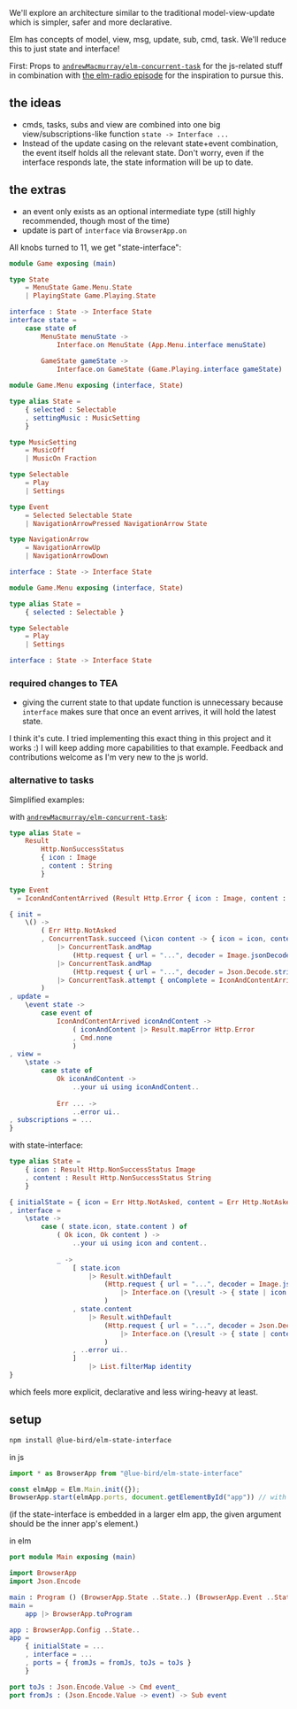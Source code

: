 We'll explore an architecture similar to the traditional model-view-update
which is simpler, safer and more declarative.

Elm has concepts of model, view, msg, update, sub, cmd, task.
We'll reduce this to just state and interface!

First: Props to [`andrewMacmurray/elm-concurrent-task`](https://dark.elm.dmy.fr/packages/andrewMacmurray/elm-concurrent-task/latest/) for the js-related stuff in combination with [the elm-radio episode](https://elm-radio.com/episode/elm-concurrent-task) for the inspiration to pursue this.

## the ideas
- cmds, tasks, subs and view are combined into one big view/subscriptions-like function
  `state -> Interface ...`
- Instead of the update casing on the relevant state+event combination,
  the event itself holds all the relevant state.
  Don't worry, even if the interface responds late, the state information will be up to date.

## the extras
- an event only exists as an optional intermediate type (still highly recommended, though most of the time)
- update is part of `interface` via `BrowserApp.on`

All knobs turned to 11, we get "state-interface":

```elm
module Game exposing (main)

type State
    = MenuState Game.Menu.State
    | PlayingState Game.Playing.State

interface : State -> Interface State
interface state =
    case state of
        MenuState menuState ->
            Interface.on MenuState (App.Menu.interface menuState)
        
        GameState gameState ->
            Interface.on GameState (Game.Playing.interface gameState)
```
```elm
module Game.Menu exposing (interface, State)

type alias State =
    { selected : Selectable
    , settingMusic : MusicSetting
    }

type MusicSetting
    = MusicOff
    | MusicOn Fraction

type Selectable
    = Play
    | Settings

type Event
    = Selected Selectable State
    | NavigationArrowPressed NavigationArrow State

type NavigationArrow
    = NavigationArrowUp
    | NavigationArrowDown

interface : State -> Interface State
```
```elm
module Game.Menu exposing (interface, State)

type alias State =
    { selected : Selectable }

type Selectable
    = Play
    | Settings

interface : State -> Interface State
```

### required changes to TEA
- giving the current state to that update function is unnecessary because `interface`
  makes sure that once an event arrives, it will hold the latest state.

I think it's cute. I tried implementing this exact thing in this project and it works :)
I will keep adding more capabilities to that example. Feedback and contributions welcome
as I'm very new to the js world.

### alternative to tasks

Simplified examples:

with [`andrewMacmurray/elm-concurrent-task`](https://dark.elm.dmy.fr/packages/andrewMacmurray/elm-concurrent-task/latest/):
```elm
type alias State =
    Result
        Http.NonSuccessStatus
        { icon : Image
        , content : String
        }

type Event  
  = IconAndContentArrived (Result Http.Error { icon : Image, content : String })

{ init =
    \() ->
        ( Err Http.NotAsked
        , ConcurrentTask.succeed (\icon content -> { icon = icon, content = content })
            |> ConcurrentTask.andMap
                (Http.request { url = "...", decoder = Image.jsonDecoder })
            |> ConcurrentTask.andMap
                (Http.request { url = "...", decoder = Json.Decode.string })
            |> ConcurrentTask.attempt { onComplete = IconAndContentArrived }
        )
, update =
    \event state ->
        case event of
            IconAndContentArrived iconAndContent ->
                ( iconAndContent |> Result.mapError Http.Error
                , Cmd.none
                )
, view =
    \state ->
        case state of
            Ok iconAndContent ->
                ..your ui using iconAndContent..
            
            Err ... ->
                ..error ui..
, subscriptions = ...
}
```
with state-interface:
```elm
type alias State =
    { icon : Result Http.NonSuccessStatus Image
    , content : Result Http.NonSuccessStatus String
    }

{ initialState = { icon = Err Http.NotAsked, content = Err Http.NotAsked }
, interface =
    \state ->
        case ( state.icon, state.content ) of
            ( Ok icon, Ok content ) ->
                ..your ui using icon and content..
            
            _ ->
                [ state.icon
                    |> Result.withDefault
                        (Http.request { url = "...", decoder = Image.jsonDecoder }
                            |> Interface.on (\result -> { state | icon = result })
                        )
                , state.content
                    |> Result.withDefault
                        (Http.request { url = "...", decoder = Json.Decode.string }
                            |> Interface.on (\result -> { state | content = result })
                        )
                , ..error ui..
                ]
                    |> List.filterMap identity
}
```
which feels more explicit, declarative and less wiring-heavy at least.

## setup
```bash
npm install @lue-bird/elm-state-interface
```
in js
```js
import * as BrowserApp from "@lue-bird/elm-state-interface"

const elmApp = Elm.Main.init({});
BrowserApp.start(elmApp.ports, document.getElementById("app")) // with your main element
```
(if the state-interface is embedded in a larger elm app,
the given argument should be the inner app's element.)

in elm
```elm
port module Main exposing (main)

import BrowserApp
import Json.Encode

main : Program () (BrowserApp.State ..State..) (BrowserApp.Event ..State..)
main =
    app |> BrowserApp.toProgram

app : BrowserApp.Config ..State..
app =
    { initialState = ...
    , interface = ...
    , ports = { fromJs = fromJs, toJs = toJs }
    }

port toJs : Json.Encode.Value -> Cmd event_
port fromJs : (Json.Encode.Value -> event) -> Sub event
```
